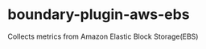 boundary-plugin-aws-ebs
=======================

Collects metrics from Amazon Elastic Block Storage(EBS)
